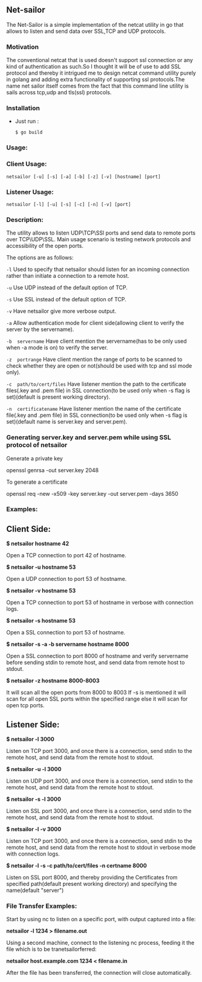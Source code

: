 ## Net-sailor
The Net-Sailor is a simple implementation of the netcat utility in go that allows to listen and send data over SSL,TCP and UDP protocols.

### Motivation
The conventional netcat that is used doesn't support ssl connection or any kind of authentication as such.So I thought it will be of use to add SSL protocol and thereby it intrigued me to design netcat command utility purely in golang and adding extra functionality of supporting ssl protocols.The name net sailor itself comes from the fact that this command line utility is sails across tcp,udp and tls(ssl) protocols.

### Installation

- Just run :
  ```
  $ go build
  ```

### Usage:

### Client Usage:

```
netsailor [-u] [-s] [-a] [-b] [-z] [-v] [hostname] [port]
```
### Listener Usage:

```
netsailor [-l] [-u] [-s] [-c] [-n] [-v] [port]
```

### Description:

The utility allows to listen UDP\TCP\SSl ports and send data to remote ports over TCP\UDP\SSL. Main usage scenario is testing network protocols and accessibility of the open ports.

The options are as follows:

``` -l ```
	Used to specify that netsailor should listen for an incoming connection rather than initiate a connection to a remote host.

``` -u ```
	Use UDP instead of the default option of TCP.

``` -s ```
	Use SSL instead of the default option of TCP.

``` -v ```
	Have netsailor give more verbose output.

``` -a ```
	Allow authentication mode for client side(allowing client to verify the server by the servername).

``` -b  servername ```
	Have client mention the servername(has to be only used when -a mode is on) to verify the server.

``` -z  portrange ```
	Have client mention the range of ports to be scanned to check whether they are open or not(should be used with tcp and ssl mode only).

``` -c  path/to/cert/files ```
	Have listener mention the path to the certificate files(.key and .pem file) in SSL connection(to be used only when -s flag is set)(default is present working directory).

``` -n  certificatename ```
	Have listener mention the name of the certificate file(.key and .pem file) in SSL connection(to be used only when -s flag is set)(default name is server.key and server.pem).

### Generating server.key and server.pem while using SSL protocol of netsailor

Generate a private key

openssl genrsa -out server.key 2048

To generate a certificate

openssl req -new -x509 -key server.key -out server.pem -days 3650

### Examples:

## Client Side:

**$ netsailor hostname 42**

Open a TCP connection to port 42 of hostname.

**$ netsailor -u hostname 53**

Open a UDP connection to port 53 of hostname.

**$ netsailor -v hostname 53**

Open a TCP connection to port 53 of hostname in verbose with connection logs.

**$ netsailor -s hostname 53**

Open a SSL connection to port 53 of hostname.

**$ netsailor -s -a -b servername hostname 8000**

Open a SSL connection to port 8000 of hostname and verify servername before sending stdin to remote host, and send data from remote host to stdout.

**$ netsailor -z hostname 8000-8003**

It will scan all the open ports from 8000 to 8003 If -s is mentioned it will scan for all open SSL ports within the specified range else it will scan for open tcp ports.

## Listener Side:

**$ netsailor -l 3000**

Listen on TCP port 3000, and once there is a connection, send stdin to the remote host, and send data from the remote host to stdout.

**$ netsailor -u -l 3000**

Listen on UDP port 3000, and once there is a connection, send stdin to the remote host, and send data from the remote host to stdout.

**$ netsailor -s -l 3000**

Listen on SSL port 3000, and once there is a connection, send stdin to the remote host, and send data from the remote host to stdout.

**$ netsailor -l -v 3000**

Listen on TCP port 3000, and once there is a connection, send stdin to the remote host, and send data from the remote host to stdout in verbose mode with connection logs.

**$ netsailor -l -s -c path/to/cert/files -n certname 8000**

Listen on SSL port 8000, and thereby providing the Certificates from specified path(default present working directory) and specifying the name(default "server")


### File Transfer Examples:

Start by using nc to listen on a specific port, with output captured into a file:

**netsailor -l 1234 > filename.out**

Using a second machine, connect to the listening nc process, feeding it the file which is to be tranetsailorferred:

**netsailor host.example.com 1234 < filename.in**

After the file has been transferred, the connection will close automatically.
